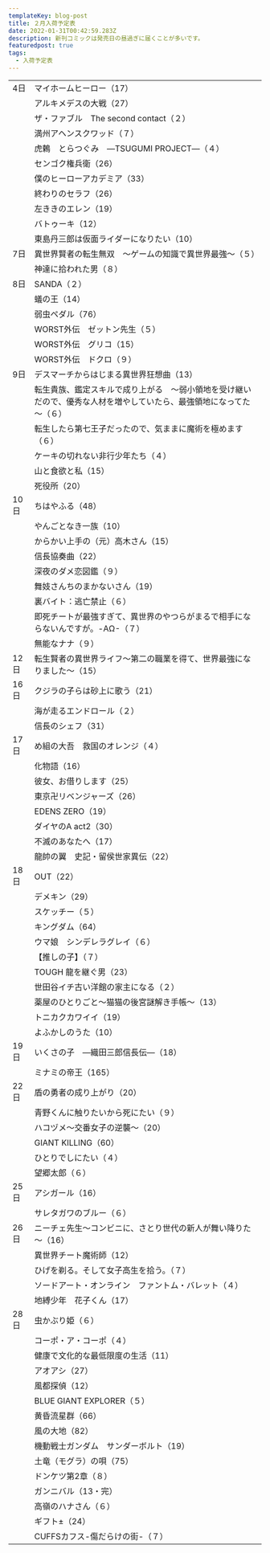 ```yaml
---
templateKey: blog-post
title: ２月入荷予定表
date: 2022-01-31T00:42:59.283Z
description: 新刊コミックは発売日の昼過ぎに届くことが多いです。
featuredpost: true
tags:
  - 入荷予定表
---
```



|                        |                                                            |
| ---------------------- | ---------------------------------------------------------- |
| <!--StartFragment-->4日 | マイホームヒーロー（17）                                              |
| 　                      | アルキメデスの大戦（27）                                              |
| 　                      | ザ・ファブル　The second contact（２）                               |
| 　                      | 満州アヘンスクワッド（７）                                              |
| 　                      | 虎鶫　とらつぐみ　―TSUGUMI PROJECT―（４）                              |
| 　                      | センゴク権兵衛（26）                                                |
| 　                      | 僕のヒーローアカデミア（33）                                            |
| 　                      | 終わりのセラフ（26）                                                |
| 　                      | 左ききのエレン（19）                                                |
| 　                      | バトゥーキ（12）                                                  |
| 　                      | 東島丹三郎は仮面ライダーになりたい（10）                                      |
| 7日                     | 異世界賢者の転生無双　～ゲームの知識で異世界最強～（５）                               |
| 　                      | 神達に拾われた男（８）                                                |
| 8日                     | SANDA（２）                                                   |
| 　                      | 蟻の王（14）                                                    |
| 　                      | 弱虫ペダル（76）                                                  |
| 　                      | WORST外伝　ゼットン先生（５）                                          |
| 　                      | WORST外伝　グリコ（15）                                            |
| 　                      | WORST外伝　ドクロ（９）                                             |
| 9日                     | デスマーチからはじまる異世界狂想曲（13）                                      |
| 　                      | 転生貴族、鑑定スキルで成り上がる　～弱小領地を受け継いだので、優秀な人材を増やしていたら、最強領地になってた～（６） |
| 　                      | 転生したら第七王子だったので、気ままに魔術を極めます（６）                              |
| 　                      | ケーキの切れない非行少年たち（４）                                          |
| 　                      | 山と食欲と私（15）                                                 |
| 　                      | 死役所（20）                                                    |
| 10日                    | ちはやふる（48）                                                  |
| 　                      | やんごとなき一族（10）                                               |
| 　                      | からかい上手の（元）高木さん（15）                                         |
| 　                      | 信長協奏曲（22）                                                  |
| 　                      | 深夜のダメ恋図鑑（９）                                                |
| 　                      | 舞妓さんちのまかないさん（19）                                           |
| 　                      | 裏バイト：逃亡禁止（６）                                               |
| 　                      | 即死チートが最強すぎて、異世界のやつらがまるで相手にならないんですが。-ΑΩ-（７）                 |
| 　                      | 無能なナナ（９）                                                   |
| 12日                    | 転生賢者の異世界ライフ～第二の職業を得て、世界最強になりました～（15）                       |
| 16日                    | クジラの子らは砂上に歌う（21）                                           |
| 　                      | 海が走るエンドロール（２）                                              |
| 　                      | 信長のシェフ（31）                                                 |
| 17日                    | め組の大吾　救国のオレンジ（４）                                           |
| 　                      | 化物語（16）                                                    |
| 　                      | 彼女、お借りします（25）                                              |
| 　                      | 東京卍リベンジャーズ（26）                                             |
| 　                      | EDENS ZERO（19）                                             |
| 　                      | ダイヤのA act2（30）                                             |
| 　                      | 不滅のあなたへ（17）                                                |
| 　                      | 龍帥の翼　史記・留侯世家異伝（22）                                         |
| 18日                    | OUT（22）                                                    |
| 　                      | デメキン（29）                                                   |
| 　                      | スケッチー（５）                                                   |
| 　                      | キングダム（64）                                                  |
| 　                      | ウマ娘　シンデレラグレイ（６）                                            |
| 　                      | 【推しの子】（７）                                                  |
| 　                      | TOUGH 龍を継ぐ男（23）                                            |
| 　                      | 世田谷イチ古い洋館の家主になる（２）                                         |
| 　                      | 薬屋のひとりごと～猫猫の後宮謎解き手帳～（13）                                   |
| 　                      | トニカクカワイイ（19）                                               |
| 　                      | よふかしのうた（10）                                                |
| 19日                    | いくさの子　―織田三郎信長伝―（18）                                        |
| 　                      | ミナミの帝王（165）                                                |
| 22日                    | 盾の勇者の成り上がり（20）                                             |
| 　                      | 青野くんに触りたいから死にたい（９）                                         |
| 　                      | ハコヅメ～交番女子の逆襲～（20）                                          |
| 　                      | GIANT KILLING（60）                                          |
| 　                      | ひとりでしにたい（４）                                                |
| 　                      | 望郷太郎（６）                                                    |
| 25日                    | アシガール（16）                                                  |
| 　                      | サレタガワのブルー（６）                                               |
| 26日                    | ニーチェ先生～コンビニに、さとり世代の新人が舞い降りた～（16）                           |
| 　                      | 異世界チート魔術師（12）                                              |
| 　                      | ひげを剃る。そして女子高生を拾う。（７）                                       |
| 　                      | ソードアート・オンライン　ファントム・バレット（４）                                 |
| 　                      | 地縛少年　花子くん（17）                                              |
| 28日                    | 虫かぶり姫（６）                                                   |
| 　                      | コーポ・ア・コーポ（４）                                               |
| 　                      | 健康で文化的な最低限度の生活（11）                                         |
| 　                      | アオアシ（27）                                                   |
| 　                      | 風都探偵（12）                                                   |
| 　                      | BLUE GIANT EXPLORER（５）                                     |
| 　                      | 黄昏流星群（66）                                                  |
| 　                      | 風の大地（82）                                                   |
| 　                      | 機動戦士ガンダム　サンダーボルト（19）                                       |
| 　                      | 土竜（モグラ）の唄（75）                                              |
| 　                      | ドンケツ第2章（８）                                                 |
| 　                      | ガンニバル（13・完）                                                |
| 　                      | 高嶺のハナさん（６）                                                 |
| 　                      | ギフト±（24）                                                   |
| 　                      | CUFFSカフス-傷だらけの街-（７）<!--EndFragment-->                      |